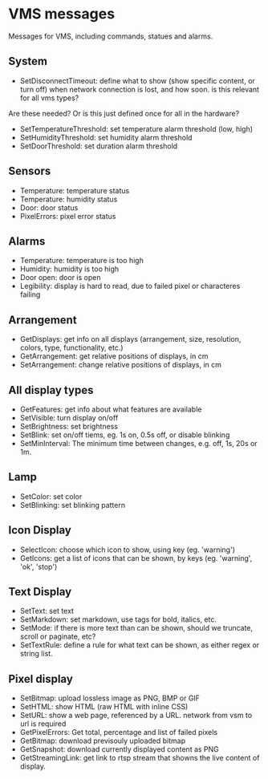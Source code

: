 # VMS messages
Messages for VMS, including commands, statues and alarms.

## System
- SetDisconnectTimeout: define what to show (show specific content, or turn off) when network connection is lost, and how soon. is this relevant for all vms types?

Are these needed? Or is this just defined once for all in the hardware?
- SetTemperatureThreshold: set temperature alarm threshold (low, high)
- SetHumidityThreshold: set humidity alarm threshold
- SetDoorThreshold: set duration alarm threshold

## Sensors
- Temperature: temperature status
- Temperature: humidity status
- Door: door status
- PixelErrors: pixel error status

## Alarms
- Temperature: temperature is too high
- Humidity: humidity is too high
- Door open: door is open
- Legibility: display is hard to read, due to failed pixel or characteres failing

## Arrangement
- GetDisplays: get info on all displays (arrangement, size, resolution, colors, type, functionality, etc.)
- GetArrangement: get relative positions of displays, in cm
- SetArrangement: change relative positions of displays, in cm

## All display types
- GetFeatures: get info about what features are available
- SetVisible: turn display on/off
- SetBrightness: set brightness
- SetBlink: set on/off tiems, eg. 1s on, 0.5s off, or disable blinking
- SetMinInterval: The minimum time between changes, e.g. off, 1s, 20s or 1m. 

## Lamp
- SetColor: set color
- SetBlinking: set blinking pattern

## Icon Display
- SelectIcon: choose which icon to show, using key (eg. 'warning')
- GetIcons: get a list of icons that can be shown, by keys (eg. 'warning', 'ok', 'stop')

## Text Display
- SetText: set text
- SetMarkdown: set markdown, use tags for bold, italics, etc.
- SetMode: if there is more text than can be shown, should we truncate, scroll or paginate, etc?
- SetTextRule: define a rule for what text can be shown, as either regex or string list.

## Pixel display
- SetBitmap: upload lossless image as PNG, BMP or GIF
- SetHTML: show HTML (raw HTML with inline CSS) 
- SetURL: show a web page, referenced by a URL. network from vsm to url is required
- GetPixelErrors: Get total, percentage and list of failed pixels
- GetBitmap: download previsouly uploaded bitmap
- GetSnapshot: download currently displayed content as PNG
- GetStreamingLink: get link to rtsp stream that showns the live content of display.

